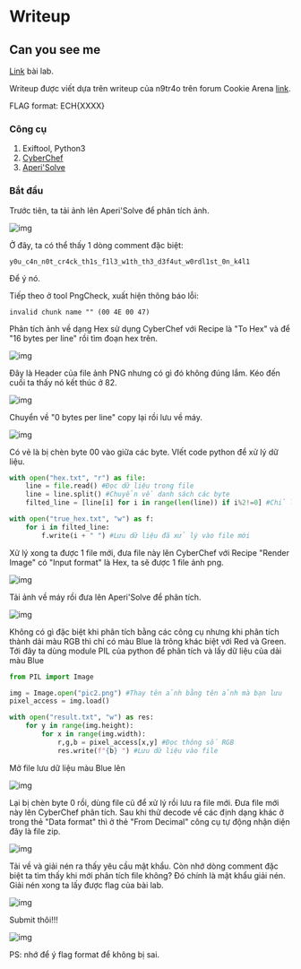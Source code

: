 # Writeup

## Can you see me
[Link](https://battle.cookiearena.org/challenges/stenography/can-you-see-me) bài lab.

Writeup được viết dựa trên writeup của n9tr4o trên forum Cookie Arena [link](https://forum.cookiearena.org/t/stenography-can-you-see-me/61).

FLAG format: ECH{XXXX}

### Công cụ
1. Exiftool, Python3
2. [CyberChef](https://gchq.github.io/CyberChef)
3. [Aperi'Solve](https://www.aperisolve.com/)

### Bắt đầu
Trước tiên, ta tải ảnh lên Aperi'Solve để phân tích ảnh.

![img](https://github.com/GnolV/CookieCTF/blob/6f43a63ef608e5d15281cfff777157fdaf540e0f/Stegnography/Can%20you%20see%20me/aperi1.png)

Ở đây, ta có thể thấy 1 dòng comment đặc biệt:
```
y0u_c4n_n0t_cr4ck_th1s_f1l3_w1th_th3_d3f4ut_w0rdl1st_0n_k4l1
```

Để ý nó.

Tiếp theo ở tool PngCheck, xuất hiện thông báo lỗi:
```
invalid chunk name "" (00 4E 00 47)
```

Phân tích ảnh về dạng Hex sử dụng CyberChef với Recipe là "To Hex" và để "16 bytes per line" rồi tìm đoạn hex trên.

![img](https://github.com/GnolV/CookieCTF/blob/6f43a63ef608e5d15281cfff777157fdaf540e0f/Stegnography/Can%20you%20see%20me/cyberchef1.png)

Đây là Header của file ảnh PNG nhưng có gì đó không đúng lắm. Kéo đến cuối ta thấy nó kết thúc ở 82. 

![img](https://github.com/GnolV/CookieCTF/blob/6f43a63ef608e5d15281cfff777157fdaf540e0f/Stegnography/Can%20you%20see%20me/cyberchef2.png)

Chuyển về "0 bytes per line" copy lại rồi lưu về máy.

![img](https://github.com/GnolV/CookieCTF/blob/6f43a63ef608e5d15281cfff777157fdaf540e0f/Stegnography/Can%20you%20see%20me/hex.png)

Có vẻ là bị chèn byte 00 vào giữa các byte. VIết code python để xử lý dữ liệu.

```python
with open("hex.txt", "r") as file:
    line = file.read() #Đọc dữ liệu trong file
    line = line.split() #Chuyển về danh sách các byte
    filted_line = [line[i] for i in range(len(line)) if i%2!=0] #Chỉ lấy các byte ở vị trí lẻ

with open("true_hex.txt", "w") as f:
    for i in filted_line:
        f.write(i + " ") #Lưu dữ liệu đã xử lý vào file mới
```

Xử lý xong ta được 1 file mới, đưa file này lên CyberChef với Recipe "Render Image" có "Input format" là Hex, ta sẽ được 1 file ảnh png.

![img](https://github.com/GnolV/CookieCTF/blob/6f43a63ef608e5d15281cfff777157fdaf540e0f/Stegnography/Can%20you%20see%20me/cyberchef3.png)

Tải ảnh về máy rồi đưa lên Aperi'Solve để phân tích.

![img](https://github.com/GnolV/CookieCTF/blob/6f43a63ef608e5d15281cfff777157fdaf540e0f/Stegnography/Can%20you%20see%20me/aperi2.png)

Không có gì đặc biệt khi phân tích bằng các công cụ nhưng khi phân tích thành dải màu RGB thì chỉ có màu Blue là trông khác biệt với Red và Green. Tới đây ta dùng module PIL của python để phân tích và lấy dữ liệu của dải màu Blue

```python
from PIL import Image

img = Image.open("pic2.png") #Thay tên ảnh bằng tên ảnh mà bạn lưu
pixel_access = img.load()

with open("result.txt", "w") as res:
    for y in range(img.height):
        for x in range(img.width):
            r,g,b = pixel_access[x,y] #Đọc thông số RGB
            res.write(f"{b} ") #Lưu dữ liệu vào file
```

Mở file lưu dữ liệu màu Blue lên

![img](https://github.com/GnolV/CookieCTF/blob/02a6c1c488edf13ad97e2b989e99d5b4dc4275c5/Stegnography/Can%20you%20see%20me/result.png)

Lại bị chèn byte 0 rồi, dùng file cũ để xử lý rồi lưu ra file mới. Đưa file mới này lên CyberChef phân tích. Sau khi thử decode về các định dạng khác ở trong thẻ "Data format" thì ở thẻ "From Decimal" công cụ tự động nhận diện đây là file zip. 

![img](https://github.com/GnolV/CookieCTF/blob/02a6c1c488edf13ad97e2b989e99d5b4dc4275c5/Stegnography/Can%20you%20see%20me/cyberchef4.png)

Tải về và giải nén ra thấy yêu cầu mật khẩu. Còn nhớ dòng comment đặc biệt ta tìm thấy khi mới phân tích file không? Đó chính là mật khẩu giải nén. Giải nén xong ta lấy được flag của bài lab.

![img](https://github.com/GnolV/CookieCTF/blob/02a6c1c488edf13ad97e2b989e99d5b4dc4275c5/Stegnography/Can%20you%20see%20me/flag.png)

Submit thôi!!!

![img](https://github.com/GnolV/CookieCTF/blob/02a6c1c488edf13ad97e2b989e99d5b4dc4275c5/Stegnography/Can%20you%20see%20me/completed.png)

PS: nhớ để ý flag format để không bị sai.

